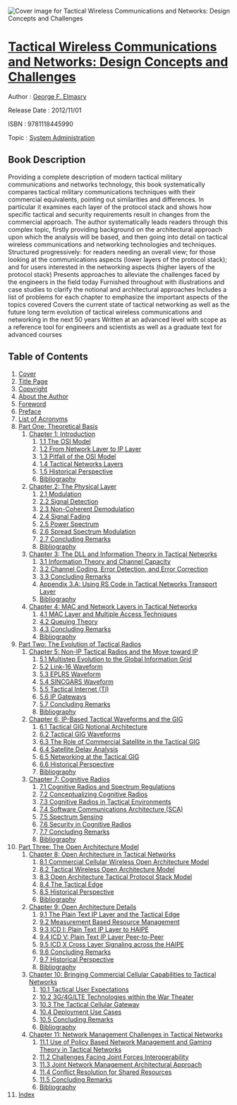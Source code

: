 ![Cover image for Tactical Wireless Communications and Networks: Design Concepts and Challenges](https://imgdetail.ebookreading.net/cover/cover/system_admin/EB9781118445990.jpg)

[Tactical Wireless Communications and Networks: Design Concepts and Challenges](https://ebookreading.net/view/book/Tactical+Wireless+Communications+and+Networks%3A+Design+Concepts+and+Challenges-EB9781118445990_1.html "Tactical Wireless Communications and Networks: Design Concepts and Challenges")
====================================================================================================================

Author : [George F. Elmasry](https://ebookreading.net/search/author/George+F.+Elmasry)

Release Date : 2012/11/01

ISBN : 9781118445990

Topic : [System Administration](https://ebookreading.net/search/category/system-administration)

Book Description
-----------------

Providing a complete description of modern tactical military communications and networks technology, this book systematically compares tactical military communications techniques with their commercial equivalents, pointing out similarities and differences. In particular it examines each layer of the protocol stack and shows how specific tactical and security requirements result in changes from the commercial approach. The author systematically leads readers through this complex topic, firstly providing background on the architectural approach upon which the analysis will be based, and then going into detail on tactical wireless communications and networking technologies and techniques.
Structured progressively: for readers needing an overall view; for those looking at the communications aspects (lower layers of the protocol stack); and for users interested in the networking aspects (higher layers of the protocol stack)
Presents approaches to alleviate the challenges faced by the engineers in the field today
Furnished throughout with illustrations and case studies to clarify the notional and architectural approaches
Includes a list of problems for each chapter to emphasize the important aspects of the topics covered
Covers the current state of tactical networking as well as the future long term evolution of tactical wireless communications and networking in the next 50 years
Written at an advanced level with scope as a reference tool for engineers and scientists as well as a graduate text for advanced courses
              
Table of Contents
-----------------

1. [Cover](https://ebookreading.net/view/book/Tactical+Wireless+Communications+and+Networks%3A+Design+Concepts+and+Challenges-EB9781118445990_1.html)
1. [Title Page](https://ebookreading.net/view/book/Tactical+Wireless+Communications+and+Networks%3A+Design+Concepts+and+Challenges-EB9781118445990_2.html)
1. [Copyright](https://ebookreading.net/view/book/Tactical+Wireless+Communications+and+Networks%3A+Design+Concepts+and+Challenges-EB9781118445990_3.html)
1. [About the Author](https://ebookreading.net/view/book/Tactical+Wireless+Communications+and+Networks%3A+Design+Concepts+and+Challenges-EB9781118445990_4.html)
1. [Foreword](https://ebookreading.net/view/book/Tactical+Wireless+Communications+and+Networks%3A+Design+Concepts+and+Challenges-EB9781118445990_5.html)
1. [Preface](https://ebookreading.net/view/book/Tactical+Wireless+Communications+and+Networks%3A+Design+Concepts+and+Challenges-EB9781118445990_6.html)
1. [List of Acronyms](https://ebookreading.net/view/book/Tactical+Wireless+Communications+and+Networks%3A+Design+Concepts+and+Challenges-EB9781118445990_7.html)
1. [Part One: Theoretical Basis](https://ebookreading.net/view/book/Tactical+Wireless+Communications+and+Networks%3A+Design+Concepts+and+Challenges-EB9781118445990_8.html)
    1. [Chapter 1: Introduction](https://ebookreading.net/view/book/Tactical+Wireless+Communications+and+Networks%3A+Design+Concepts+and+Challenges-EB9781118445990_9.html)
        1. [1.1 The OSI Model](https://ebookreading.net/view/book/Tactical+Wireless+Communications+and+Networks%3A+Design+Concepts+and+Challenges-EB9781118445990_10.html#c01_level1_1)
        1. [1.2 From Network Layer to IP Layer](https://ebookreading.net/view/book/Tactical+Wireless+Communications+and+Networks%3A+Design+Concepts+and+Challenges-EB9781118445990_11.html#c01_level1_2)
        1. [1.3 Pitfall of the OSI Model](https://ebookreading.net/view/book/Tactical+Wireless+Communications+and+Networks%3A+Design+Concepts+and+Challenges-EB9781118445990_12.html#c01_level1_3)
        1. [1.4 Tactical Networks Layers](https://ebookreading.net/view/book/Tactical+Wireless+Communications+and+Networks%3A+Design+Concepts+and+Challenges-EB9781118445990_13.html#c01_level1_4)
        1. [1.5 Historical Perspective](https://ebookreading.net/view/book/Tactical+Wireless+Communications+and+Networks%3A+Design+Concepts+and+Challenges-EB9781118445990_14.html#c01_level1_5)
        1. [Bibliography](https://ebookreading.net/view/book/Tactical+Wireless+Communications+and+Networks%3A+Design+Concepts+and+Challenges-EB9781118445990_15.html#c01_level1_6)
    1. [Chapter 2: The Physical Layer](https://ebookreading.net/view/book/Tactical+Wireless+Communications+and+Networks%3A+Design+Concepts+and+Challenges-EB9781118445990_16.html)
        1. [2.1 Modulation](https://ebookreading.net/view/book/Tactical+Wireless+Communications+and+Networks%3A+Design+Concepts+and+Challenges-EB9781118445990_17.html#c02_level1_1)
        1. [2.2 Signal Detection](https://ebookreading.net/view/book/Tactical+Wireless+Communications+and+Networks%3A+Design+Concepts+and+Challenges-EB9781118445990_18.html#c02_level1_2)
        1. [2.3 Non-Coherent Demodulation](https://ebookreading.net/view/book/Tactical+Wireless+Communications+and+Networks%3A+Design+Concepts+and+Challenges-EB9781118445990_19.html#c02_level1_3)
        1. [2.4 Signal Fading](https://ebookreading.net/view/book/Tactical+Wireless+Communications+and+Networks%3A+Design+Concepts+and+Challenges-EB9781118445990_20.html#c02_level1_4)
        1. [2.5 Power Spectrum](https://ebookreading.net/view/book/Tactical+Wireless+Communications+and+Networks%3A+Design+Concepts+and+Challenges-EB9781118445990_21.html#c02_level1_5)
        1. [2.6 Spread Spectrum Modulation](https://ebookreading.net/view/book/Tactical+Wireless+Communications+and+Networks%3A+Design+Concepts+and+Challenges-EB9781118445990_22.html#c02_level1_6)
        1. [2.7 Concluding Remarks](https://ebookreading.net/view/book/Tactical+Wireless+Communications+and+Networks%3A+Design+Concepts+and+Challenges-EB9781118445990_23.html#c02_level1_7)
        1. [Bibliography](https://ebookreading.net/view/book/Tactical+Wireless+Communications+and+Networks%3A+Design+Concepts+and+Challenges-EB9781118445990_24.html#c02_level1_8)
    1. [Chapter 3: The DLL and Information Theory in Tactical Networks](https://ebookreading.net/view/book/Tactical+Wireless+Communications+and+Networks%3A+Design+Concepts+and+Challenges-EB9781118445990_25.html)
        1. [3.1 Information Theory and Channel Capacity](https://ebookreading.net/view/book/Tactical+Wireless+Communications+and+Networks%3A+Design+Concepts+and+Challenges-EB9781118445990_26.html#c03_level1_1)
        1. [3.2 Channel Coding, Error Detection, and Error Correction](https://ebookreading.net/view/book/Tactical+Wireless+Communications+and+Networks%3A+Design+Concepts+and+Challenges-EB9781118445990_27.html#c03_level1_2)
        1. [3.3 Concluding Remarks](https://ebookreading.net/view/book/Tactical+Wireless+Communications+and+Networks%3A+Design+Concepts+and+Challenges-EB9781118445990_28.html#c03_level1_3)
        1. [Appendix 3.A: Using RS Code in Tactical Networks Transport Layer](https://ebookreading.net/view/book/Tactical+Wireless+Communications+and+Networks%3A+Design+Concepts+and+Challenges-EB9781118445990_29.html#c03_level1_4)
        1. [Bibliography](https://ebookreading.net/view/book/Tactical+Wireless+Communications+and+Networks%3A+Design+Concepts+and+Challenges-EB9781118445990_30.html#c03_level1_5)
    1. [Chapter 4: MAC and Network Layers in Tactical Networks](https://ebookreading.net/view/book/Tactical+Wireless+Communications+and+Networks%3A+Design+Concepts+and+Challenges-EB9781118445990_31.html)
        1. [4.1 MAC Layer and Multiple Access Techniques](https://ebookreading.net/view/book/Tactical+Wireless+Communications+and+Networks%3A+Design+Concepts+and+Challenges-EB9781118445990_32.html#c04_level1_1)
        1. [4.2 Queuing Theory](https://ebookreading.net/view/book/Tactical+Wireless+Communications+and+Networks%3A+Design+Concepts+and+Challenges-EB9781118445990_33.html#c04_level1_2)
        1. [4.3 Concluding Remarks](https://ebookreading.net/view/book/Tactical+Wireless+Communications+and+Networks%3A+Design+Concepts+and+Challenges-EB9781118445990_34.html#c04_level1_3)
        1. [Bibliography](https://ebookreading.net/view/book/Tactical+Wireless+Communications+and+Networks%3A+Design+Concepts+and+Challenges-EB9781118445990_35.html#c04_level1_4)
1. [Part Two: The Evolution of Tactical Radios](https://ebookreading.net/view/book/Tactical+Wireless+Communications+and+Networks%3A+Design+Concepts+and+Challenges-EB9781118445990_36.html)
    1. [Chapter 5: Non-IP Tactical Radios and the Move toward IP](https://ebookreading.net/view/book/Tactical+Wireless+Communications+and+Networks%3A+Design+Concepts+and+Challenges-EB9781118445990_37.html)
        1. [5.1 Multistep Evolution to the Global Information Grid](https://ebookreading.net/view/book/Tactical+Wireless+Communications+and+Networks%3A+Design+Concepts+and+Challenges-EB9781118445990_38.html#c05_level1_1)
        1. [5.2 Link-16 Waveform](https://ebookreading.net/view/book/Tactical+Wireless+Communications+and+Networks%3A+Design+Concepts+and+Challenges-EB9781118445990_39.html#c05_level1_2)
        1. [5.3 EPLRS Waveform](https://ebookreading.net/view/book/Tactical+Wireless+Communications+and+Networks%3A+Design+Concepts+and+Challenges-EB9781118445990_40.html#c05_level1_3)
        1. [5.4 SINCGARS Waveform](https://ebookreading.net/view/book/Tactical+Wireless+Communications+and+Networks%3A+Design+Concepts+and+Challenges-EB9781118445990_41.html#c05_level1_4)
        1. [5.5 Tactical Internet (TI)](https://ebookreading.net/view/book/Tactical+Wireless+Communications+and+Networks%3A+Design+Concepts+and+Challenges-EB9781118445990_42.html#c05_level1_5)
        1. [5.6 IP Gateways](https://ebookreading.net/view/book/Tactical+Wireless+Communications+and+Networks%3A+Design+Concepts+and+Challenges-EB9781118445990_43.html#c05_level1_6)
        1. [5.7 Concluding Remarks](https://ebookreading.net/view/book/Tactical+Wireless+Communications+and+Networks%3A+Design+Concepts+and+Challenges-EB9781118445990_44.html#c05_level1_7)
        1. [Bibliography](https://ebookreading.net/view/book/Tactical+Wireless+Communications+and+Networks%3A+Design+Concepts+and+Challenges-EB9781118445990_45.html#c05_level1_8)
    1. [Chapter 6: IP-Based Tactical Waveforms and the GIG](https://ebookreading.net/view/book/Tactical+Wireless+Communications+and+Networks%3A+Design+Concepts+and+Challenges-EB9781118445990_46.html)
        1. [6.1 Tactical GIG Notional Architecture](https://ebookreading.net/view/book/Tactical+Wireless+Communications+and+Networks%3A+Design+Concepts+and+Challenges-EB9781118445990_47.html#c06_level1_1)
        1. [6.2 Tactical GIG Waveforms](https://ebookreading.net/view/book/Tactical+Wireless+Communications+and+Networks%3A+Design+Concepts+and+Challenges-EB9781118445990_48.html#c06_level1_2)
        1. [6.3 The Role of Commercial Satellite in the Tactical GIG](https://ebookreading.net/view/book/Tactical+Wireless+Communications+and+Networks%3A+Design+Concepts+and+Challenges-EB9781118445990_49.html#c06_level1_3)
        1. [6.4 Satellite Delay Analysis](https://ebookreading.net/view/book/Tactical+Wireless+Communications+and+Networks%3A+Design+Concepts+and+Challenges-EB9781118445990_50.html#c06_level1_4)
        1. [6.5 Networking at the Tactical GIG](https://ebookreading.net/view/book/Tactical+Wireless+Communications+and+Networks%3A+Design+Concepts+and+Challenges-EB9781118445990_51.html#c06_level1_5)
        1. [6.6 Historical Perspective](https://ebookreading.net/view/book/Tactical+Wireless+Communications+and+Networks%3A+Design+Concepts+and+Challenges-EB9781118445990_52.html#c06_level1_6)
        1. [Bibliography](https://ebookreading.net/view/book/Tactical+Wireless+Communications+and+Networks%3A+Design+Concepts+and+Challenges-EB9781118445990_53.html#c06_level1_7)
    1. [Chapter 7: Cognitive Radios](https://ebookreading.net/view/book/Tactical+Wireless+Communications+and+Networks%3A+Design+Concepts+and+Challenges-EB9781118445990_54.html)
        1. [7.1 Cognitive Radios and Spectrum Regulations](https://ebookreading.net/view/book/Tactical+Wireless+Communications+and+Networks%3A+Design+Concepts+and+Challenges-EB9781118445990_55.html#c07_level1_1)
        1. [7.2 Conceptualizing Cognitive Radios](https://ebookreading.net/view/book/Tactical+Wireless+Communications+and+Networks%3A+Design+Concepts+and+Challenges-EB9781118445990_56.html#c07_level1_2)
        1. [7.3 Cognitive Radios in Tactical Environments](https://ebookreading.net/view/book/Tactical+Wireless+Communications+and+Networks%3A+Design+Concepts+and+Challenges-EB9781118445990_57.html#c07_level1_3)
        1. [7.4 Software Communications Architecture (SCA)](https://ebookreading.net/view/book/Tactical+Wireless+Communications+and+Networks%3A+Design+Concepts+and+Challenges-EB9781118445990_58.html#c07_level1_4)
        1. [7.5 Spectrum Sensing](https://ebookreading.net/view/book/Tactical+Wireless+Communications+and+Networks%3A+Design+Concepts+and+Challenges-EB9781118445990_59.html#c07_level1_5)
        1. [7.6 Security in Cognitive Radios](https://ebookreading.net/view/book/Tactical+Wireless+Communications+and+Networks%3A+Design+Concepts+and+Challenges-EB9781118445990_60.html#c07_level1_6)
        1. [7.7 Concluding Remarks](https://ebookreading.net/view/book/Tactical+Wireless+Communications+and+Networks%3A+Design+Concepts+and+Challenges-EB9781118445990_61.html#c07_level1_7)
        1. [Bibliography](https://ebookreading.net/view/book/Tactical+Wireless+Communications+and+Networks%3A+Design+Concepts+and+Challenges-EB9781118445990_62.html#c07_level1_8)
1. [Part Three: The Open Architecture Model](https://ebookreading.net/view/book/Tactical+Wireless+Communications+and+Networks%3A+Design+Concepts+and+Challenges-EB9781118445990_63.html)
    1. [Chapter 8: Open Architecture in Tactical Networks](https://ebookreading.net/view/book/Tactical+Wireless+Communications+and+Networks%3A+Design+Concepts+and+Challenges-EB9781118445990_64.html)
        1. [8.1 Commercial Cellular Wireless Open Architecture Model](https://ebookreading.net/view/book/Tactical+Wireless+Communications+and+Networks%3A+Design+Concepts+and+Challenges-EB9781118445990_65.html#c08_level1_1)
        1. [8.2 Tactical Wireless Open Architecture Model](https://ebookreading.net/view/book/Tactical+Wireless+Communications+and+Networks%3A+Design+Concepts+and+Challenges-EB9781118445990_66.html#c08_level1_2)
        1. [8.3 Open Architecture Tactical Protocol Stack Model](https://ebookreading.net/view/book/Tactical+Wireless+Communications+and+Networks%3A+Design+Concepts+and+Challenges-EB9781118445990_67.html#c08_level1_3)
        1. [8.4 The Tactical Edge](https://ebookreading.net/view/book/Tactical+Wireless+Communications+and+Networks%3A+Design+Concepts+and+Challenges-EB9781118445990_68.html#c08_level1_4)
        1. [8.5 Historical Perspective](https://ebookreading.net/view/book/Tactical+Wireless+Communications+and+Networks%3A+Design+Concepts+and+Challenges-EB9781118445990_69.html#c08_level1_5)
        1. [Bibliography](https://ebookreading.net/view/book/Tactical+Wireless+Communications+and+Networks%3A+Design+Concepts+and+Challenges-EB9781118445990_70.html#c08_level1_6)
    1. [Chapter 9: Open Architecture Details](https://ebookreading.net/view/book/Tactical+Wireless+Communications+and+Networks%3A+Design+Concepts+and+Challenges-EB9781118445990_71.html)
        1. [9.1 The Plain Text IP Layer and the Tactical Edge](https://ebookreading.net/view/book/Tactical+Wireless+Communications+and+Networks%3A+Design+Concepts+and+Challenges-EB9781118445990_72.html#c09_level1_1)
        1. [9.2 Measurement Based Resource Management](https://ebookreading.net/view/book/Tactical+Wireless+Communications+and+Networks%3A+Design+Concepts+and+Challenges-EB9781118445990_73.html#c09_level1_2)
        1. [9.3 ICD I: Plain Text IP Layer to HAIPE](https://ebookreading.net/view/book/Tactical+Wireless+Communications+and+Networks%3A+Design+Concepts+and+Challenges-EB9781118445990_74.html#c09_level1_3)
        1. [9.4 ICD V: Plain Text IP Layer Peer-to-Peer](https://ebookreading.net/view/book/Tactical+Wireless+Communications+and+Networks%3A+Design+Concepts+and+Challenges-EB9781118445990_75.html#c09_level1_4)
        1. [9.5 ICD X Cross Layer Signaling across the HAIPE](https://ebookreading.net/view/book/Tactical+Wireless+Communications+and+Networks%3A+Design+Concepts+and+Challenges-EB9781118445990_76.html#c09_level1_5)
        1. [9.6 Concluding Remarks](https://ebookreading.net/view/book/Tactical+Wireless+Communications+and+Networks%3A+Design+Concepts+and+Challenges-EB9781118445990_77.html#c09_level1_6)
        1. [9.7 Historical Perspective](https://ebookreading.net/view/book/Tactical+Wireless+Communications+and+Networks%3A+Design+Concepts+and+Challenges-EB9781118445990_78.html#c09_level1_7)
        1. [Bibliography](https://ebookreading.net/view/book/Tactical+Wireless+Communications+and+Networks%3A+Design+Concepts+and+Challenges-EB9781118445990_79.html#c09_level1_8)
    1. [Chapter 10: Bringing Commercial Cellular Capabilities to Tactical Networks](https://ebookreading.net/view/book/Tactical+Wireless+Communications+and+Networks%3A+Design+Concepts+and+Challenges-EB9781118445990_80.html)
        1. [10.1 Tactical User Expectations](https://ebookreading.net/view/book/Tactical+Wireless+Communications+and+Networks%3A+Design+Concepts+and+Challenges-EB9781118445990_81.html#c10_level1_1)
        1. [10.2 3G/4G/LTE Technologies within the War Theater](https://ebookreading.net/view/book/Tactical+Wireless+Communications+and+Networks%3A+Design+Concepts+and+Challenges-EB9781118445990_82.html#c10_level1_2)
        1. [10.3 The Tactical Cellular Gateway](https://ebookreading.net/view/book/Tactical+Wireless+Communications+and+Networks%3A+Design+Concepts+and+Challenges-EB9781118445990_83.html#c10_level1_3)
        1. [10.4 Deployment Use Cases](https://ebookreading.net/view/book/Tactical+Wireless+Communications+and+Networks%3A+Design+Concepts+and+Challenges-EB9781118445990_84.html#c10_level1_4)
        1. [10.5 Concluding Remarks](https://ebookreading.net/view/book/Tactical+Wireless+Communications+and+Networks%3A+Design+Concepts+and+Challenges-EB9781118445990_85.html#c10_level1_5)
        1. [Bibliography](https://ebookreading.net/view/book/Tactical+Wireless+Communications+and+Networks%3A+Design+Concepts+and+Challenges-EB9781118445990_86.html#c10_level1_6)
    1. [Chapter 11: Network Management Challenges in Tactical Networks](https://ebookreading.net/view/book/Tactical+Wireless+Communications+and+Networks%3A+Design+Concepts+and+Challenges-EB9781118445990_87.html)
        1. [11.1 Use of Policy Based Network Management and Gaming Theory in Tactical Networks](https://ebookreading.net/view/book/Tactical+Wireless+Communications+and+Networks%3A+Design+Concepts+and+Challenges-EB9781118445990_88.html#c11_level1_1)
        1. [11.2 Challenges Facing Joint Forces Interoperability](https://ebookreading.net/view/book/Tactical+Wireless+Communications+and+Networks%3A+Design+Concepts+and+Challenges-EB9781118445990_89.html#c11_level1_2)
        1. [11.3 Joint Network Management Architectural Approach](https://ebookreading.net/view/book/Tactical+Wireless+Communications+and+Networks%3A+Design+Concepts+and+Challenges-EB9781118445990_90.html#c11_level1_3)
        1. [11.4 Conflict Resolution for Shared Resources](https://ebookreading.net/view/book/Tactical+Wireless+Communications+and+Networks%3A+Design+Concepts+and+Challenges-EB9781118445990_91.html#c11_level1_4)
        1. [11.5 Concluding Remarks](https://ebookreading.net/view/book/Tactical+Wireless+Communications+and+Networks%3A+Design+Concepts+and+Challenges-EB9781118445990_92.html#c11_level1_5)
        1. [Bibliography](https://ebookreading.net/view/book/Tactical+Wireless+Communications+and+Networks%3A+Design+Concepts+and+Challenges-EB9781118445990_93.html#c11_level1_6)
1. [Index](https://ebookreading.net/view/book/Tactical+Wireless+Communications+and+Networks%3A+Design+Concepts+and+Challenges-EB9781118445990_94.html)
